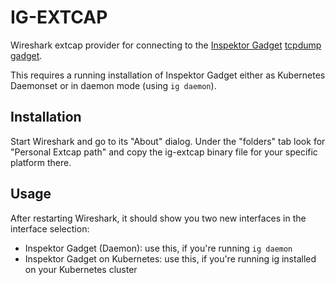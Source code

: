 # IG-EXTCAP

Wireshark extcap provider for connecting to the [Inspektor Gadget](https://github.com/inspektor-gadget/inspektor-gadget)
[tcpdump gadget](https://inspektor-gadget.io/docs/latest/gadgets/tcpdump).

This requires a running installation of Inspektor Gadget either as Kubernetes Daemonset or in daemon mode (using
`ig daemon`).

## Installation

Start Wireshark and go to its "About" dialog. Under the "folders" tab look for "Personal Extcap path" and copy the
ig-extcap binary file for your specific platform there.

## Usage

After restarting Wireshark, it should show you two new interfaces in the interface selection:

* Inspektor Gadget (Daemon): use this, if you're running `ig daemon`
* Inspektor Gadget on Kubernetes: use this, if you're running ig installed on your Kubernetes cluster
